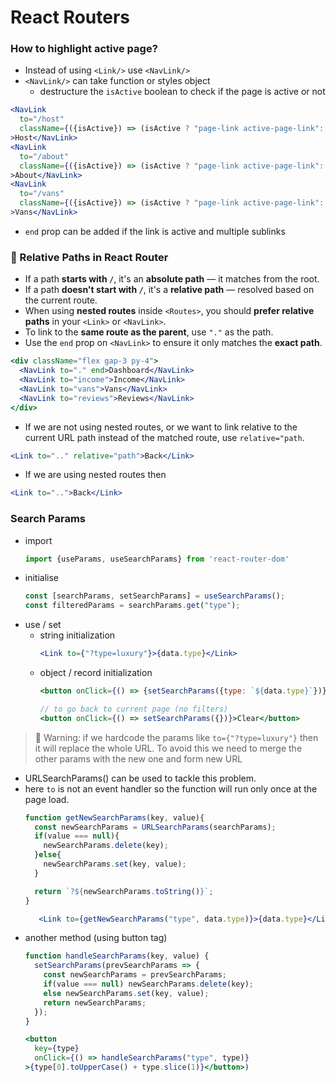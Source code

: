 # React Routers

### How to highlight active page?
- Instead of using `<Link/>` use `<NavLink/>`
- `<NavLink/>` can take function or styles object
  - destructure the `isActive` boolean to check if the page is active or not
```jsx
<NavLink
  to="/host"
  className={({isActive}) => (isActive ? "page-link active-page-link": "page-link")}
>Host</NavLink>
<NavLink
  to="/about"
  className={({isActive}) => (isActive ? "page-link active-page-link": "page-link")}
>About</NavLink>
<NavLink
  to="/vans"
  className={({isActive}) => (isActive ? "page-link active-page-link": "page-link")}
>Vans</NavLink>
```
- `end` prop can be added if the link is active and multiple sublinks 

### 🧭 Relative Paths in React Router

- If a path **starts with `/`**, it's an **absolute path** — it matches from the root.
- If a path **doesn't start with `/`**, it's a **relative path** — resolved based on the current route.
- When using **nested routes** inside `<Routes>`, you should **prefer relative paths** in your `<Link>` or `<NavLink>`.
- To link to the **same route as the parent**, use `"."` as the path.
- Use the `end` prop on `<NavLink>` to ensure it only matches the **exact path**.

```jsx
<div className="flex gap-3 py-4">
  <NavLink to="." end>Dashboard</NavLink>
  <NavLink to="income">Income</NavLink>
  <NavLink to="vans">Vans</NavLink>
  <NavLink to="reviews">Reviews</NavLink>
</div>
```

- If we are not using nested routes, or we want to link relative to the current URL path instead of the matched route, use `relative="path`.
```jsx
<Link to=".." relative="path">Back</Link>
```
- If we are using nested routes then
```jsx
<Link to="..">Back</Link>
```

### Search Params
- import
  ```jsx 
  import {useParams, useSearchParams} from 'react-router-dom'
  ```
- initialise
  ```jsx
  const [searchParams, setSearchParams] = useSearchParams();
  const filteredParams = searchParams.get("type");
  ```
- use / set
  - string initialization
    ```jsx
    <Link to={"?type=luxury"}>{data.type}</Link>
    ```
  - object / record initialization
    ```jsx
    <button onClick={() => {setSearchParams({type: `${data.type}`})}}>{data.type}</button>
    
    // to go back to current page (no filters)
    <button onClick={() => setSearchParams({})}>Clear</button>
    ```

> 🚨 Warning: if we hardcode the params like `to={"?type=luxury"}` then it will replace the whole URL. To avoid this we need to merge the other params with the new one and form new URL
- URLSearchParams() can be used to tackle this problem.
- here `to` is not an event handler so the function will run only once at the page load.
  ```jsx
  function getNewSearchParams(key, value){
    const newSearchParams = URLSearchParams(searchParams);
    if(value === null){
      newSearchParams.delete(key);
    }else{
      newSearchParams.set(key, value);
    }
  
    return `?${newSearchParams.toString()}`;
  }
  ```
  ```jsx
     <Link to={getNewSearchParams("type", data.type)}>{data.type}</Link>
  ```
- another method (using button tag)
  ```jsx
  function handleSearchParams(key, value) {
    setSearchParams(prevSearchParams => {
      const newSearchParams = prevSearchParams;
      if(value === null) newSearchParams.delete(key);
      else newSearchParams.set(key, value);
      return newSearchParams;
    });
  }
  ```
  ```jsx
  <button 
    key={type}
    onClick={() => handleSearchParams("type", type)}
  >{type[0].toUpperCase() + type.slice(1)}</button>)
  ```